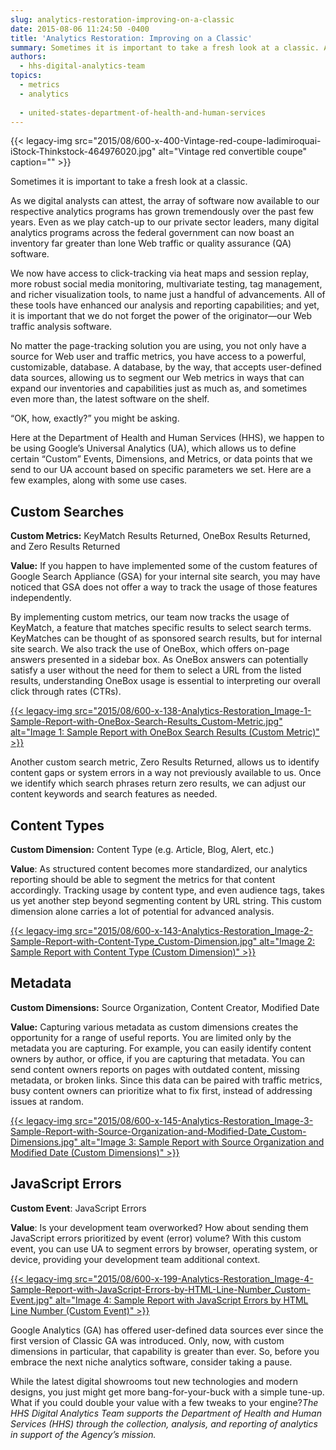 ```yaml
---
slug: analytics-restoration-improving-on-a-classic
date: 2015-08-06 11:24:50 -0400
title: 'Analytics Restoration: Improving on a Classic'
summary: Sometimes it is important to take a fresh look at a classic. As we digital analysts can attest, the array of software now available to our respective analytics programs has grown tremendously over the past few years. Even as we play catch-up to our private sector leaders, many digital analytics programs across the federal government
authors:
  - hhs-digital-analytics-team
topics:
  - metrics
  - analytics
  
  - united-states-department-of-health-and-human-services
---
```


{{< legacy-img src="2015/08/600-x-400-Vintage-red-coupe-ladimiroquai-iStock-Thinkstock-464976020.jpg" alt="Vintage red convertible coupe" caption="" >}} 

Sometimes it is important to take a fresh look at a classic.

As we digital analysts can attest, the array of software now available to our respective analytics programs has grown tremendously over the past few years. Even as we play catch-up to our private sector leaders, many digital analytics programs across the federal government can now boast an inventory far greater than lone Web traffic or quality assurance (QA) software.

We now have access to click-tracking via heat maps and session replay, more robust social media monitoring, multivariate testing, tag management, and richer visualization tools, to name just a handful of advancements. All of these tools have enhanced our analysis and reporting capabilities; and yet, it is important that we do not forget the power of the originator—our Web traffic analysis software.

No matter the page-tracking solution you are using, you not only have a source for Web user and traffic metrics, you have access to a powerful, customizable, database. A database, by the way, that accepts user-defined data sources, allowing us to segment our Web metrics in ways that can expand our inventories and capabilities just as much as, and sometimes even more than, the latest software on the shelf.

“OK, how, exactly?” you might be asking.

Here at the Department of Health and Human Services (HHS), we happen to be using Google’s Universal Analytics (UA), which allows us to define certain “Custom” Events, Dimensions, and Metrics, or data points that we send to our UA account based on specific parameters we set. Here are a few examples, along with some use cases.

## Custom Searches

**Custom Metrics:** KeyMatch Results Returned, OneBox Results Returned, and Zero Results Returned

**Value:** If you happen to have implemented some of the custom features of Google Search Appliance (GSA) for your internal site search, you may have noticed that GSA does not offer a way to track the usage of those features independently.

By implementing custom metrics, our team now tracks the usage of KeyMatch, a feature that matches specific results to select search terms. KeyMatches can be thought of as sponsored search results, but for internal site search. We also track the use of OneBox, which offers on-page answers presented in a sidebar box. As OneBox answers can potentially satisfy a user without the need for them to select a URL from the listed results, understanding OneBox usage is essential to interpreting our overall click through rates (CTRs).

[{{< legacy-img src="2015/08/600-x-138-Analytics-Restoration\_Image-1-Sample-Report-with-OneBox-Search-Results\_Custom-Metric.jpg" alt="Image 1: Sample Report with OneBox Search Results (Custom Metric)" >}}](https://s3.amazonaws.com/digitalgov/_legacy-img/2015/08/Analytics-Restoration_Image-1-Sample-Report-with-OneBox-Search-Results_Custom-Metric.jpg)

Another custom search metric, Zero Results Returned, allows us to identify content gaps or system errors in a way not previously available to us. Once we identify which search phrases return zero results, we can adjust our content keywords and search features as needed.

## Content Types

**Custom Dimension:** Content Type (e.g. Article, Blog, Alert, etc.)

**Value**: As structured content becomes more standardized, our analytics reporting should be able to segment the metrics for that content accordingly. Tracking usage by content type, and even audience tags, takes us yet another step beyond segmenting content by URL string. This custom dimension alone carries a lot of potential for advanced analysis.

[{{< legacy-img src="2015/08/600-x-143-Analytics-Restoration\_Image-2-Sample-Report-with-Content-Type\_Custom-Dimension.jpg" alt="Image 2: Sample Report with Content Type (Custom Dimension)" >}}](https://s3.amazonaws.com/digitalgov/_legacy-img/2015/08/Analytics-Restoration_Image-2-Sample-Report-with-Content-Type_Custom-Dimension.jpg)

## Metadata

**Custom Dimensions:** Source Organization, Content Creator, Modified Date

**Value:** Capturing various metadata as custom dimensions creates the opportunity for a range of useful reports. You are limited only by the metadata you are capturing. For example, you can easily identify content owners by author, or office, if you are capturing that metadata. You can send content owners reports on pages with outdated content, missing metadata, or broken links. Since this data can be paired with traffic metrics, busy content owners can prioritize what to fix first, instead of addressing issues at random.

[{{< legacy-img src="2015/08/600-x-145-Analytics-Restoration\_Image-3-Sample-Report-with-Source-Organization-and-Modified-Date\_Custom-Dimensions.jpg" alt="Image 3: Sample Report with Source Organization and Modified Date (Custom Dimensions)" >}}](https://s3.amazonaws.com/digitalgov/_legacy-img/2015/08/Analytics-Restoration_Image-3-Sample-Report-with-Source-Organization-and-Modified-Date_Custom-Dimensions.jpg)

## JavaScript Errors

**Custom Event**: JavaScript Errors

**Value**: Is your development team overworked? How about sending them JavaScript errors prioritized by event (error) volume? With this custom event, you can use UA to segment errors by browser, operating system, or device, providing your development team additional context.

[{{< legacy-img src="2015/08/600-x-199-Analytics-Restoration\_Image-4-Sample-Report-with-JavaScript-Errors-by-HTML-Line-Number\_Custom-Event.jpg" alt="Image 4: Sample Report with JavaScript Errors by HTML Line Number (Custom Event)" >}}](https://s3.amazonaws.com/digitalgov/_legacy-img/2015/08/Analytics-Restoration_Image-4-Sample-Report-with-JavaScript-Errors-by-HTML-Line-Number_Custom-Event.jpg)

Google Analytics (GA) has offered user-defined data sources ever since the first version of Classic GA was introduced. Only, now, with custom dimensions in particular, that capability is greater than ever. So, before you embrace the next niche analytics software, consider taking a pause.

While the latest digital showrooms tout new technologies and modern designs, you just might get more bang-for-your-buck with a simple tune-up. What if you could double your value with a few tweaks to your engine?_The HHS Digital Analytics Team supports the Department of Health and Human Services (HHS) through the collection, analysis, and reporting of analytics in support of the Agency’s mission._